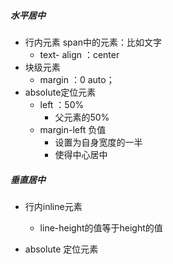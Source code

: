 ##### 水平居中

- 行内元素 span中的元素：比如文字
  - text- align ：center
- 块级元素
  - margin ：0 auto；
- absolute定位元素
  - left ：50%  
    - 父元素的50%
  - margin-left 负值   
    - 设置为自身宽度的一半
    - 使得中心居中

##### 垂直居中

- 行内inline元素
  - line-height的值等于height的值

- absolute 定位元素
































